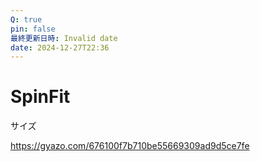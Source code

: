 ```yaml
---
Q: true
pin: false
最終更新日時: Invalid date
date: 2024-12-27T22:36
---
```

# SpinFit

サイズ

https://gyazo.com/676100f7b710be55669309ad9d5ce7fe